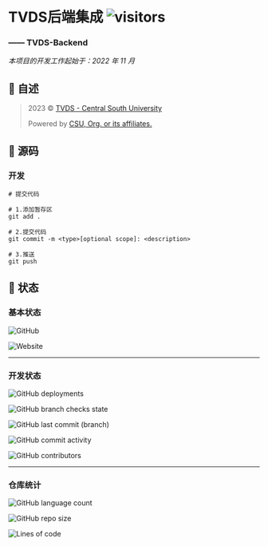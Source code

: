 # TVDS后端集成 ![visitors](https://visitor-badge.glitch.me/badge?page_id=Kwanhooo.TVDS-Backend)

### —— TVDS-Backend

_本项目的开发工作起始于：2022 年 11 月_

## 📔 自述

> 2023 © [TVDS - Central South University](https://tvds.0xCAFEBABE.cn)
>
> Powered by [CSU, Org. or its affiliates.](https://github.com/Kwanhooo/TVDS-Backend)

## 🦾 源码

### 开发

```shell
# 提交代码

# 1.添加暂存区
git add .

# 2.提交代码
git commit -m <type>[optional scope]: <description>

# 3.推送
git push
```

## 🏃 状态

### 基本状态

![GitHub](https://img.shields.io/github/license/Kwanhooo/TVDS-Backend?style=for-the-badge)

![Website](https://img.shields.io/website?label=prod-services&style=for-the-badge&url=https://tvds.0xcafebabe.cn)

---

### 开发状态

![GitHub deployments](https://img.shields.io/github/deployments/Kwanhooo/TVDS-Backend/Production?label=Dev-Env%20deploy&style=for-the-badge)

![GitHub branch checks state](https://img.shields.io/github/checks-status/Kwanhooo/TVDS-Backend/main?label=master%20%E5%88%86%E6%94%AF%E6%A3%80%E6%9F%A5&style=for-the-badge)

![GitHub last commit (branch)](https://img.shields.io/github/last-commit/Kwanhooo/TVDS-Backend/main?style=for-the-badge)

![GitHub commit activity](https://img.shields.io/github/commit-activity/w/Kwanhooo/TVDS-Backend?style=for-the-badge)

![GitHub contributors](https://img.shields.io/github/contributors/Kwanhooo/TVDS-Backend?style=for-the-badge)

---

### 仓库统计

![GitHub language count](https://img.shields.io/github/languages/count/Kwanhooo/TVDS-Backend?style=for-the-badge)

![GitHub repo size](https://img.shields.io/github/repo-size/Kwanhooo/TVDS-Backend?style=for-the-badge)

![Lines of code](https://img.shields.io/tokei/lines/github/Kwanhooo/TVDS-Backend?style=for-the-badge)
